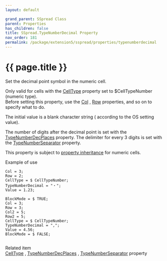```yaml
---
layout: default

grand_parent: SSpread Class
parent: Properties
has_children: false
title: SSpread.TypeNumberDecimal Property
nav_order: 181
permalink: /package/extension5/sspread/properties/typenumberdecimal
---
```

# {{ page.title }}

Set the decimal point symbol in the numeric cell.

Only valid for cells with the <a href="/package/extension5/sspread/properties/celltype">CellType</a> property set to $CellTypeNumber (numeric type).
<br>Before setting this property, use the <a href="/package/extension5/sspread/properties/col">Col</a> , <a href="/package/extension5/sspread/properties/row">Row</a> properties, and so on to specify what to do.

The initial value is a blank character string ( according to the OS setting value).


The number of digits after the decimal point is set with the <a href="/package/extension5/sspread/properties/typenumberdecplaces">TypeNumberDecPlaces</a> property.
The delimiter for every 3 digits is set with the <a href="/package/extension5/sspread/properties/typenumberseparator">TypeNumberSeparator</a> property.

This property is subject to <a href="/package/extension5/sspread/properties/celltype#property-inheritance-for-each-cell-data-type">property inheritance</a> for numeric cells.

Example of use
```
Col = 3;
Row = 2;
CellType = $ CellTypeNumber;
TypeNumberDecimal = "・";
Value = 1.23;
 
BlockMode = $ TRUE;
Col = 3;
Row = 3;
Col2 = 5;
Row2 = 5;
CellType = $ CellTypeNumber;
TypeNumberDecimal = ",";
Value = 4.56;
BlockMode = $ FALSE;
 
```

Related item<br>
<a href="/package/extension5/sspread/properties/celltype">CellType</a> , <a href="/package/extension5/sspread/properties/typenumberdecplaces">TypeNumberDecPlaces</a> , <a href="/package/extension5/sspread/properties/typenumberseparator">TypeNumberSeparator</a>   property